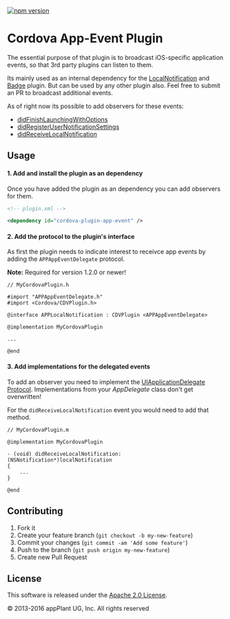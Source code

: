 [![npm version](https://badge.fury.io/js/cordova-plugin-app-event.svg)](http://badge.fury.io/js/cordova-plugin-app-event)

Cordova App-Event Plugin
========================

The essential purpose of that plugin is to broadcast iOS-specific application events, so that 3rd party plugins can listen to them.

Its mainly used as an internal dependency for the [LocalNotification][local_notification_plugin] and [Badge][badge_plugin] plugin. But can be used by any other plugin also. Feel free to submit an PR to broadcast additional events.

As of right now its possible to add observers for these events:
- [didFinishLaunchingWithOptions][didFinishLaunchingWithOptions]
- [didRegisterUserNotificationSettings][didRegisterUserNotificationSettings]
- [didReceiveLocalNotification][didReceiveLocalNotification]


## Usage

#### 1. Add and install the plugin as an dependency
Once you have added the plugin as an dependency you can add observers for them.

```xml
<!-- plugin.xml -->

<dependency id="cordova-plugin-app-event" />
```

#### 2. Add the protocol to the plugin's interface
As first the plugin needs to indicate interest to receivce app events by adding the `APPAppEventDelegate` protocol.

__Note:__ Required for version 1.2.0 or newer!

```obj-c
// MyCordovaPlugin.h

#import "APPAppEventDelegate.h"
#import <Cordova/CDVPlugin.h>

@interface APPLocalNotification : CDVPlugin <APPAppEventDelegate>

@implementation MyCordovaPlugin

...

@end
```

#### 3. Add implementations for the delegated events
To add an observer you need to implement the [UIApplicationDelegate Protocol][app_delegate_protocol]. Implementations from your _AppDelegate_ class don't get overwritten!

For the `didReceiveLocalNotification` event you would need to add that method.

```obj-c
// MyCordovaPlugin.m

@implementation MyCordovaPlugin

- (void) didReceiveLocalNotification:(NSNotification*)localNotification
{
    ...
}

@end
```


## Contributing

1. Fork it
2. Create your feature branch (`git checkout -b my-new-feature`)
3. Commit your changes (`git commit -am 'Add some feature'`)
4. Push to the branch (`git push origin my-new-feature`)
5. Create new Pull Request


## License

This software is released under the [Apache 2.0 License][apache2_license].

© 2013-2016 appPlant UG, Inc. All rights reserved


[local_notification_plugin]: https://github.com/katzer/cordova-plugin-local-notifications
[badge_plugin]: https://github.com/katzer/cordova-plugin-badge
[didFinishLaunchingWithOptions]: https://developer.apple.com/library/ios/documentation/UIKit/Reference/UIApplicationDelegate_Protocol/index.html?hl=ar#//apple_ref/occ/intfm/UIApplicationDelegate/application:didFinishLaunchingWithOptions:
[didRegisterUserNotificationSettings]: https://developer.apple.com/library/ios/documentation/UIKit/Reference/UIApplicationDelegate_Protocol/index.html?hl=ar#//apple_ref/occ/intfm/UIApplicationDelegate/application:didRegisterUserNotificationSettings:
[didReceiveLocalNotification]: https://developer.apple.com/library/ios/documentation/UIKit/Reference/UIApplicationDelegate_Protocol/index.html?hl=ar#//apple_ref/occ/intfm/UIApplicationDelegate/application:didReceiveLocalNotification:
[app_delegate_protocol]: https://developer.apple.com/library/ios/documentation/UIKit/Reference/UIApplicationDelegate_Protocol/
[apache2_license]: http://opensource.org/licenses/Apache-2.0
